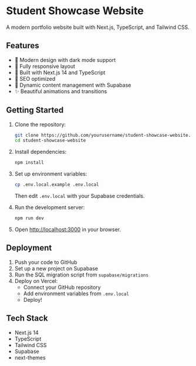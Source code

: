 # Student Showcase Website

A modern portfolio website built with Next.js, TypeScript, and Tailwind CSS.

## Features

- 🎨 Modern design with dark mode support
- 📱 Fully responsive layout
- 🚀 Built with Next.js 14 and TypeScript
- 🎯 SEO optimized
- 💾 Dynamic content management with Supabase
- ✨ Beautiful animations and transitions

## Getting Started

1. Clone the repository:
   ```bash
   git clone https://github.com/yourusername/student-showcase-website.git
   cd student-showcase-website
   ```

2. Install dependencies:
   ```bash
   npm install
   ```

3. Set up environment variables:
   ```bash
   cp .env.local.example .env.local
   ```
   Then edit `.env.local` with your Supabase credentials.

4. Run the development server:
   ```bash
   npm run dev
   ```

5. Open [http://localhost:3000](http://localhost:3000) in your browser.

## Deployment

1. Push your code to GitHub
2. Set up a new project on Supabase
3. Run the SQL migration script from `supabase/migrations`
4. Deploy on Vercel:
   - Connect your GitHub repository
   - Add environment variables from `.env.local`
   - Deploy!

## Tech Stack

- Next.js 14
- TypeScript
- Tailwind CSS
- Supabase
- next-themes
